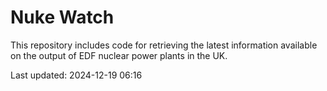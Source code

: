 # Nuke Watch

This repository includes code for retrieving the latest information available on the output of EDF nuclear power plants in the UK.

Last updated: 2024-12-19 06:16